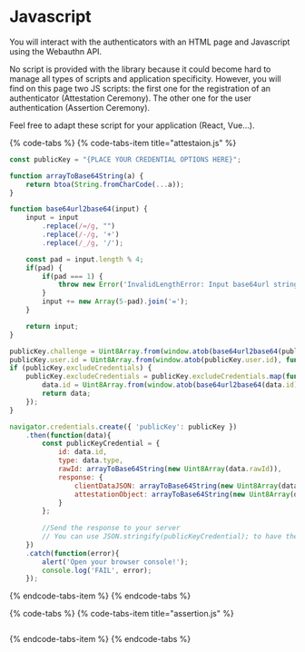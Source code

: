 # Javascript

You will interact with the authenticators with an HTML page and Javascript using the Webauthn API.

No script is provided with the library because it could become hard to manage all types of scripts and application specificity. However, you will find on this page two JS scripts: the first one for the registration of an authenticator \(Attestation Ceremony\). The other one for the user authentication \(Assertion Ceremony\).

Feel free to adapt these script for your application \(React, Vue…\).

{% code-tabs %}
{% code-tabs-item title="attestaion.js" %}
```javascript
const publicKey = "{PLACE YOUR CREDENTIAL OPTIONS HERE}";

function arrayToBase64String(a) {
    return btoa(String.fromCharCode(...a));
}

function base64url2base64(input) {
    input = input
        .replace(/=/g, "")
        .replace(/-/g, '+')
        .replace(/_/g, '/');

    const pad = input.length % 4;
    if(pad) {
        if(pad === 1) {
            throw new Error('InvalidLengthError: Input base64url string is the wrong length to determine padding');
        }
        input += new Array(5-pad).join('=');
    }

    return input;
}

publicKey.challenge = Uint8Array.from(window.atob(base64url2base64(publicKey.challenge)), function(c){return c.charCodeAt(0);});
publicKey.user.id = Uint8Array.from(window.atob(publicKey.user.id), function(c){return c.charCodeAt(0);});
if (publicKey.excludeCredentials) {
    publicKey.excludeCredentials = publicKey.excludeCredentials.map(function(data) {
        data.id = Uint8Array.from(window.atob(base64url2base64(data.id)), function(c){return c.charCodeAt(0);});
        return data;
    });
}

navigator.credentials.create({ 'publicKey': publicKey })
    .then(function(data){
        const publicKeyCredential = {
            id: data.id,
            type: data.type,
            rawId: arrayToBase64String(new Uint8Array(data.rawId)),
            response: {
                clientDataJSON: arrayToBase64String(new Uint8Array(data.response.clientDataJSON)),
                attestationObject: arrayToBase64String(new Uint8Array(data.response.attestationObject))
            }
        };
        
        //Send the response to your server
        // You can use JSON.stringify(publicKeyCredential); to have the JSON object as a string
    })
    .catch(function(error){
        alert('Open your browser console!');
        console.log('FAIL', error);
    });
```
{% endcode-tabs-item %}
{% endcode-tabs %}

{% code-tabs %}
{% code-tabs-item title="assertion.js" %}
```javascript

```
{% endcode-tabs-item %}
{% endcode-tabs %}

